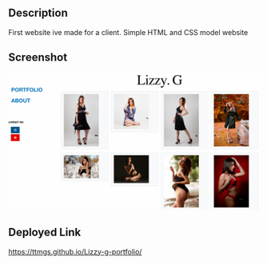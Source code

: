 
## Description
First website ive made for a client. Simple HTML and CSS model website

 
 ## Screenshot
 ![Screen shot of deployed application](/screenshot.png?raw=true "Optional Title")



## Deployed Link 
https://ttmgs.github.io/Lizzy-g-portfolio/
